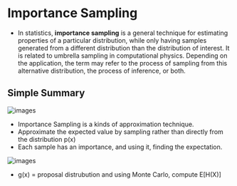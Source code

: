 # Importance Sampling

- In statistics, **importance sampling** is a general technique for estimating properties of a particular distribution, while only having samples generated from a different distribution than the distribution of interest. It is related to umbrella sampling in computational physics. Depending on the application, the term may refer to the process of sampling from this alternative distribution, the process of inference, or both.

## Simple Summary

![images](../images/importance_sampling_1.jpg)

- Importance Sampling is a kinds of approximation technique.
- Approximate the expected value by sampling rather than directly from the distribution p(x)
- Each sample has an importance, and using it, finding the expectation.

![images](../images/importance_sampling_2.png)

- g(x) = proposal distrubution and using Monte Carlo, compute E[H(X)] 